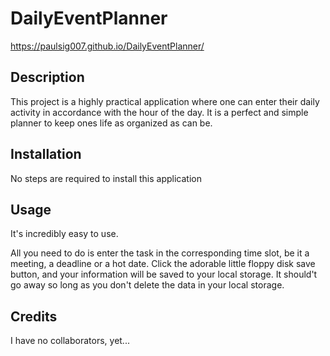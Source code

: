 # DailyEventPlanner

https://paulsig007.github.io/DailyEventPlanner/

## Description

This project is a highly practical application where one can enter their daily activity in accordance with the hour of the day. It is a perfect and simple planner to keep ones life as organized as can be.

## Installation

No steps are required to install this application

## Usage

It's incredibly easy to use.

All you need to do is enter the task in the corresponding time slot, be it a meeting, a deadline or a hot date. Click the adorable little floppy disk save button, and your information will be saved to your local storage. It should't go away so long as you don't delete the data in your local storage.

## Credits

I have no collaborators, yet...

